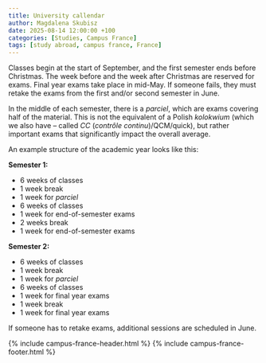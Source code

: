 ```yaml
---
title: University callendar
author: Magdalena Skubisz
date: 2025-08-14 12:00:00 +100
categories: [Studies, Campus France]
tags: [study abroad, campus france, France]
---
```


Classes begin at the start of September, and the first semester ends before Christmas. The week before and the week after Christmas are reserved for exams. Final year exams take place in mid-May. If someone fails, they must retake the exams from the first and/or second semester in June.  

In the middle of each semester, there is a *parciel*, which are exams covering half of the material. This is not the equivalent of a Polish *kolokwium* (which we also have – called *CC* (*contrôle continu*)/QCM/quick), but rather important exams that significantly impact the overall average.  

An example structure of the academic year looks like this:  

**Semester 1:**  
- 6 weeks of classes  
- 1 week break  
- 1 week for *parciel*  
- 6 weeks of classes  
- 1 week for end-of-semester exams  
- 2 weeks break  
- 1 week for end-of-semester exams  

**Semester 2:**  
- 6 weeks of classes  
- 1 week break  
- 1 week for *parciel*  
- 6 weeks of classes  
- 1 week for final year exams  
- 1 week break  
- 1 week for final year exams  

If someone has to retake exams, additional sessions are scheduled in June.  

{% include campus-france-header.html %}
{% include campus-france-footer.html %}